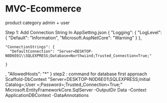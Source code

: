 # MVC-Ecommerce
product category admin + user

Step 1: Add Connection String In AppSetting.json
{
  "Logging": {
    "LogLevel": {
      "Default": "Information",
      "Microsoft.AspNetCore": "Warning"
    }
  },
  
    "ConnectionStrings": {
      "DefaultConnection": "Server=DESKTOP-N0D6E01\\SQLEXPRESS;Database=Northwiind;Trusted_Connection=True;"

    }
  ,
  "AllowedHosts": "*"
}
step2 : command for database first approach
 Scaffold-DbContext "Server=DESKTOP-N0D6E01\SQLEXPRESS;Initial Catalog=;User =;Password=;Trusted_Connection=True;" Microsoft.EntityFrameworkCore.SqlServer -OutputDir Data -Context ApplicationDBContext -DataAnnotations
